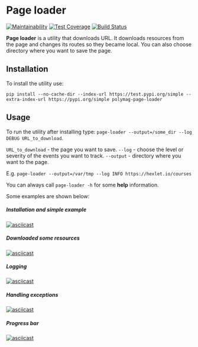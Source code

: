 # Page loader
[![Maintainability](https://api.codeclimate.com/v1/badges/7010a46949e98d9d3c8c/maintainability)](https://codeclimate.com/github/PolyMaG/python-project-lvl3/maintainability)
[![Test Coverage](https://api.codeclimate.com/v1/badges/7010a46949e98d9d3c8c/test_coverage)](https://codeclimate.com/github/PolyMaG/python-project-lvl3/test_coverage)
[![Build Status](https://travis-ci.org/PolyMaG/python-project-lvl3.svg?branch=master)](https://travis-ci.org/PolyMaG/python-project-lvl3)

**Page loader** is a utility that downloads URL. 
It downloads resources from the page and changes its routes so they became local.
You can also choose directory where you want to save the page.
## Installation
To install the utility use:
```
pip install --no-cache-dir --index-url https://test.pypi.org/simple --extra-index-url https://pypi.org/simple polymag-page-loader
```
## Usage
To run the utility after installing type:
`page-loader --output=/some_dir --log DEBUG URL_to_download`.

`URL_to_download` - the page you want to save.
`--log` - choose the level or severity of the events you want to track.
`--output` - directory where you want to  the page.


E.g. `page-loader --output=/var/tmp --log INFO https://hexlet.io/courses`

You can always call `page-loader -h` for some __help__ information.


Some examples are shown below:
##### Installation and simple example
[![asciicast](https://asciinema.org/a/DRkGO5JFMhfZTkiHHOyYsTXVc.svg)](https://asciinema.org/a/DRkGO5JFMhfZTkiHHOyYsTXVc)
##### Downloaded some resources
[![asciicast](https://asciinema.org/a/EYsnHH7YnVSkXmJ8yhkcmbNAI.svg)](https://asciinema.org/a/EYsnHH7YnVSkXmJ8yhkcmbNAI)
##### Logging
[![asciicast](https://asciinema.org/a/cR1L9reQIyVAepWwjOpMSAi05.svg)](https://asciinema.org/a/cR1L9reQIyVAepWwjOpMSAi05)
##### Handling exceptions
[![asciicast](https://asciinema.org/a/xusObcQPFtix3pLUXkzMsYlN2.svg)](https://asciinema.org/a/xusObcQPFtix3pLUXkzMsYlN2)
##### Progress bar
[![asciicast](https://asciinema.org/a/3fQmJyXqxdB3wRjVmJC2yPjZD.svg)](https://asciinema.org/a/3fQmJyXqxdB3wRjVmJC2yPjZD)